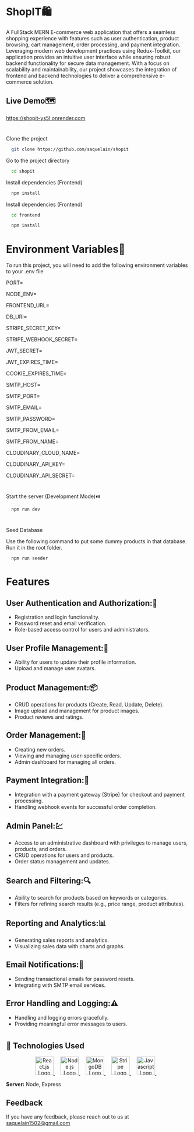 # ShopIT🛍️

A FullStack MERN E-commerce web application that offers a seamless shopping experience with features such as user authentication, product browsing, cart management, order processing, and payment integration. Leveraging modern web development practices using Redux-Toolkit, our application provides an intuitive user interface while ensuring robust backend functionality for secure data management. With a focus on scalability and maintainability, our project showcases the integration of frontend and backend technologies to deliver a comprehensive e-commerce solution.

## Live Demo🗺️
https://shopit-ys5l.onrender.com

#

Clone the project

```bash
  git clone https://github.com/saquelain/shopit
```

Go to the project directory

```bash
  cd shopit
```
Install dependencies (Frontend)
```bash
  npm install
```

Install dependencies (Frontend)
```bash
  cd frontend
```
```bash
  npm install
```

# Environment Variables🔑

To run this project, you will need to add the following environment variables to your .env file

PORT=

NODE_ENV=

FRONTEND_URL=

DB_URI=

STRIPE_SECRET_KEY=

STRIPE_WEBHOOK_SECRET=

JWT_SECRET=

JWT_EXPIRES_TIME=

COOKIE_EXPIRES_TIME=

SMTP_HOST=

SMTP_PORT=

SMTP_EMAIL=

SMTP_PASSWORD=

SMTP_FROM_EMAIL=

SMTP_FROM_NAME=

CLOUDINARY_CLOUD_NAME=

CLOUDINARY_API_KEY=

CLOUDINARY_API_SECRET=

#

Start the server (Development Mode)⏯️

```bash
  npm run dev
```
#

Seed Database

Use the following command to put some dummy products in that database. Run it in the root folder.

```bash
  npm run seeder
```

#


# Features
## User Authentication and Authorization:🔐
- Registration and login functionality.
- Password reset and email verification.
- Role-based access control for users and administrators.
## User Profile Management:🤵
- Ability for users to update their profile information.
- Upload and manage user avatars.
## Product Management:📦
- CRUD operations for products (Create, Read, Update, Delete).
- Image upload and management for product images.
- Product reviews and ratings.
## Order Management:📰
- Creating new orders.
- Viewing and managing user-specific orders.
- Admin dashboard for managing all orders.
## Payment Integration:🤑
- Integration with a payment gateway (Stripe) for checkout and payment processing.
- Handling webhook events for successful order completion.
## Admin Panel:💹
- Access to an administrative dashboard with privileges to manage users, products, and orders.
- CRUD operations for users and products.
- Order status management and updates.
## Search and Filtering:🔍
- Ability to search for products based on keywords or categories.
- Filters for refining search results (e.g., price range, product attributes).
## Reporting and Analytics:📊
- Generating sales reports and analytics.
- Visualizing sales data with charts and graphs.
## Email Notifications:📧
- Sending transactional emails for password resets.
- Integrating with SMTP email services.
## Error Handling and Logging:⚠️
- Handling and logging errors gracefully.
- Providing meaningful error messages to users.

#

## :rocket: Technologies Used ##

<div align="center">
  <a href="https://react.dev/">
    <img width="50" title="React.Js" alt="React.js Logo" src="https://upload.wikimedia.org/wikipedia/commons/thumb/a/a7/React-icon.svg/1200px-React-icon.svg.png">
  </a> &#xa0; &#xa0;

  <a href="https://nodejs.org/en">
    <img width="50" title="Node.Js" alt="Node.js Logo" src="https://cdn-clekk.nitrocdn.com/tkvYXMZryjYrSVhxKeFTeXElceKUYHeV/assets/images/optimized/rev-49e2c5e/litslink.com/wp-content/uploads/2020/12/node.js-logo-image.png">
  </a> &#xa0; &#xa0;

  <a href="https://www.mongodb.com/">
    <img width="50" title="MongoDB" alt="MongoDB Logo" src="https://upload.wikimedia.org/wikipedia/commons/thumb/9/93/MongoDB_Logo.svg/2560px-MongoDB_Logo.svg.png">
  </a> &#xa0; &#xa0;

  <a href="https://stripe.com/in">
    <img width="50" title="Stripe" alt="Stripe Logo" src="https://upload.wikimedia.org/wikipedia/commons/thumb/b/ba/Stripe_Logo%2C_revised_2016.svg/1200px-Stripe_Logo%2C_revised_2016.svg.png">
  </a> &#xa0; &#xa0;
  
  <a href="#">
    <img width="50" title="Javascript" alt="Javascript Logo" src="https://banner2.cleanpng.com/20180422/hrq/kisspng-javascript-web-development-logo-script-clipart-5adc4c1a932f97.7568863815243868426029.jpg">
  </a> &#xa0; &#xa0;
</div>

**Server:** Node, Express



## Feedback

If you have any feedback, please reach out to us at saquelain1502@gmail.com

